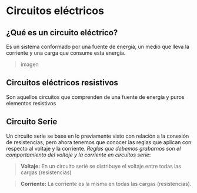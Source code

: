 # Circuitos eléctricos

## ¿Qué es un circuito eléctrico?

Es un sistema conformado por una fuente de energía, un medio que lleva la corriente y una carga que consume esta energía.

> imagen

## Circuitos eléctricos resistivos

Son aquellos circuitos que comprenden de una fuente de energía y puros elementos resistivos

## Circuito Serie

Un circuito serie se base en lo previamente visto con relación a la conexión de resistencias, pero ahora tenemos que conocer las reglas que aplican con respecto al voltaje y la corriente.
*Reglas que debemos grabarnos son el comportamiento del voltaje y la corriente en circuitos serie*:

> **Voltaje:** En un circuito serié se distribuye el voltaje entre todas las cargas (resistencias)

> **Corriente:** La corriente es la misma en todas las cargas (resistencias).

